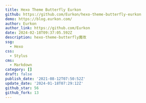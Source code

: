 ```yaml
---
title: Hexo Theme Butterfly Eurkon
github: https://github.com/Eurkon/hexo-theme-butterfly-eurkon
demo: https://blog.eurkon.com/
author: Eurkon
author_link: https://github.com/Eurkon
date: 2024-02-18T09:37:05.592Z
description: hexo-theme-butterfly魔改
ssg:
  - Hexo
css:
  - Stylus
cms:
  - Markdown
category: []
draft: false
publish_date: '2021-08-12T07:50:52Z'
update_date: '2024-01-18T07:29:12Z'
github_star: 56
github_fork: 13
---
```

